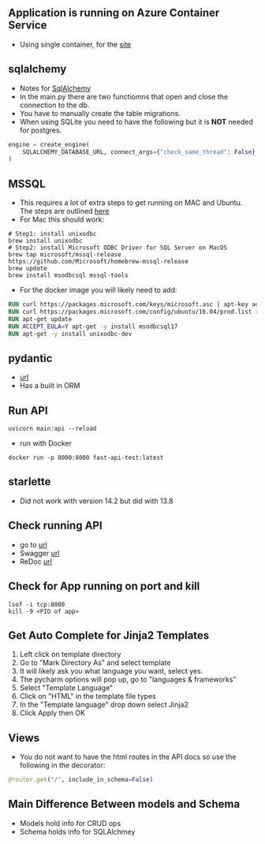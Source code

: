 ## Application is running on Azure Container Service
- Using single container, for the [site](https://wa-fastapidev.azurewebsites.net/)
## sqlalchemy
- Notes for [SqlAlchemy](https://www.sqlalchemy.org)
- In the main.py there are two functiomns that open and close the connection to the db.
- You have to manually create the table migrations.
- When using SQLite you need to have the following but it is __NOT__ needed for postgres.
```python
engine = create_engine(
    SQLALCHEMY_DATABASE_URL, connect_args={"check_same_thread": False}
)
```
## MSSQL
- This requires a lot of extra steps to get running on MAC and Ubuntu.  The steps are outlined [here](https://stackoverflow.com/questions/44527452/cant-open-lib-odbc-driver-13-for-sql-server-sym-linking-issue)
- For Mac this should work:
```shell script
# Step1: install unixodbc 
brew install unixodbc
# Step2: install Microsoft ODBC Driver for SQL Server on MacOS
brew tap microsoft/mssql-release https://github.com/Microsoft/homebrew-mssql-release
brew update
brew install msodbcsql mssql-tools
```
- For the docker image you will likely need to add:
```dockerfile
RUN curl https://packages.microsoft.com/keys/microsoft.asc | apt-key add -
RUN curl https://packages.microsoft.com/config/ubuntu/16.04/prod.list > /etc/apt/sources.list.d/mssql-release.list
RUN apt-get update
RUN ACCEPT_EULA=Y apt-get -y install msodbcsql17
RUN apt-get -y install unixodbc-dev
```
## pydantic
- [url](https://pydantic-docs.helpmanual.io)
- Has a built in ORM
## Run API
```shell script
uvicorn main:api --reload
```
- run with Docker
```shell script
docker run -p 8000:8000 fast-api-test:latest
```
## starlette
- Did not work with version 14.2 but did with 13.8
## Check running API
- go to [url](http://127.0.0.1:8000/items/5?q=somequery)
- Swagger [url](http://127.0.0.1:8000/docs)
- ReDoc [url](http://127.0.0.1:8000/redoc)
## Check for App running on port and kill
```shell script
lsof -i tcp:8000 
kill -9 <PID of app>
```
## Get Auto Complete for Jinja2 Templates
1. Left click on template directory
2. Go to "Mark Directory As" and select template
3. It will likely ask you what language you want, select yes.
4. The pycharm options will pop up, go to "languages & frameworks"
5. Select "Template Language"
6. Click on "HTML" in the template file types
7. In the "Template language" drop down select Jinja2
8. Click Apply then OK
## Views
- You do not want to have the html routes in the API docs so use the following in the decorator:
```python
@router.get("/", include_in_schema=False)
```
## Main Difference Between models and Schema
- Models hold info for CRUD ops
- Schema holds info for SQLAlchmey
